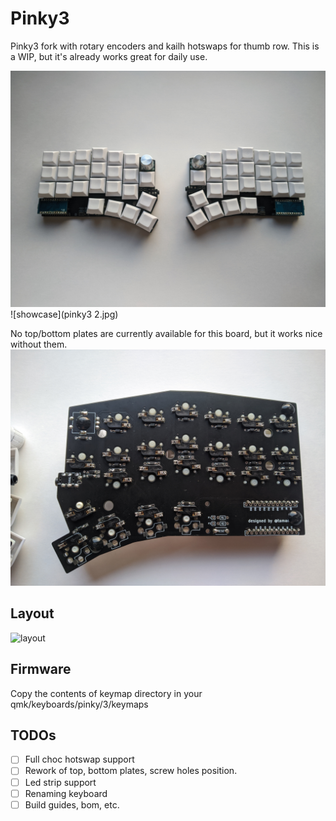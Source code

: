 # Pinky3

Pinky3 fork with rotary encoders and kailh hotswaps for thumb row.
This is a WIP, but it's already works great for daily use.

![showcase](pinky3.jpg)
![showcase](pinky3 2.jpg)

No top/bottom plates are currently available for this board, but it works nice without them.
![bottom](bottom.jpg)

## Layout
![layout](layout.jpg)

## Firmware

Copy the contents of keymap directory in your qmk/keyboards/pinky/3/keymaps

## TODOs

- [ ] Full choc hotswap support
- [ ] Rework of top, bottom plates, screw holes position.
- [ ] Led strip support
- [ ] Renaming keyboard
- [ ] Build guides, bom, etc.
